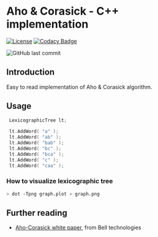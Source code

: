 # Aho & Corasick - C++ implementation

[![License](https://img.shields.io/badge/License-MIT-yellow.svg)](https://github.com/be-next/Aho_Coratchick/blob/main/LICENSE)
[![Codacy Badge](https://api.codacy.com/project/badge/Grade/038495b66f4c42b599a66566fd6f1b83)](https://app.codacy.com/gh/be-next/Aho-Corasick?utm_source=github.com&utm_medium=referral&utm_content=be-next/Aho-Corasick&utm_campaign=Badge_Grade_Settings)

![GitHub last commit](https://img.shields.io/github/last-commit/be-next/Aho-Corasick)

## Introduction

Easy to read implementation of Aho & Corasick algorithm.

## Usage

```cpp
 LexicographicTree lt;
 
 lt.AddWord( "a" );
 lt.AddWord( "ab" );
 lt.AddWord( "bab" );
 lt.AddWord( "bc" );
 lt.AddWord( "bca" );
 lt.AddWord( "c" );
 lt.AddWord( "caa" );
```

### How to visualize lexicographic tree

```sh
> dot -Tpng graph.plot > graph.png
```

## Further reading

- [Aho-Corasick white paper](http://cr.yp.to/bib/1975/aho.pdf), from Bell technologies
